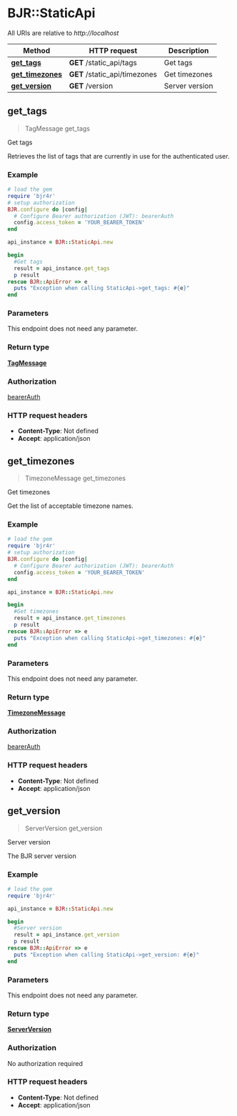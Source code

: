 # BJR::StaticApi

All URIs are relative to *http://localhost*

Method | HTTP request | Description
------------- | ------------- | -------------
[**get_tags**](StaticApi.md#get_tags) | **GET** /static_api/tags | Get tags
[**get_timezones**](StaticApi.md#get_timezones) | **GET** /static_api/timezones | Get timezones
[**get_version**](StaticApi.md#get_version) | **GET** /version | Server version



## get_tags

> TagMessage get_tags

Get tags

Retrieves the list of tags that are currently in use for the authenticated user.

### Example

```ruby
# load the gem
require 'bjr4r'
# setup authorization
BJR.configure do |config|
  # Configure Bearer authorization (JWT): bearerAuth
  config.access_token = 'YOUR_BEARER_TOKEN'
end

api_instance = BJR::StaticApi.new

begin
  #Get tags
  result = api_instance.get_tags
  p result
rescue BJR::ApiError => e
  puts "Exception when calling StaticApi->get_tags: #{e}"
end
```

### Parameters

This endpoint does not need any parameter.

### Return type

[**TagMessage**](TagMessage.md)

### Authorization

[bearerAuth](../README.md#bearerAuth)

### HTTP request headers

- **Content-Type**: Not defined
- **Accept**: application/json


## get_timezones

> TimezoneMessage get_timezones

Get timezones

Get the list of acceptable timezone names.

### Example

```ruby
# load the gem
require 'bjr4r'
# setup authorization
BJR.configure do |config|
  # Configure Bearer authorization (JWT): bearerAuth
  config.access_token = 'YOUR_BEARER_TOKEN'
end

api_instance = BJR::StaticApi.new

begin
  #Get timezones
  result = api_instance.get_timezones
  p result
rescue BJR::ApiError => e
  puts "Exception when calling StaticApi->get_timezones: #{e}"
end
```

### Parameters

This endpoint does not need any parameter.

### Return type

[**TimezoneMessage**](TimezoneMessage.md)

### Authorization

[bearerAuth](../README.md#bearerAuth)

### HTTP request headers

- **Content-Type**: Not defined
- **Accept**: application/json


## get_version

> ServerVersion get_version

Server version

The BJR server version

### Example

```ruby
# load the gem
require 'bjr4r'

api_instance = BJR::StaticApi.new

begin
  #Server version
  result = api_instance.get_version
  p result
rescue BJR::ApiError => e
  puts "Exception when calling StaticApi->get_version: #{e}"
end
```

### Parameters

This endpoint does not need any parameter.

### Return type

[**ServerVersion**](ServerVersion.md)

### Authorization

No authorization required

### HTTP request headers

- **Content-Type**: Not defined
- **Accept**: application/json

